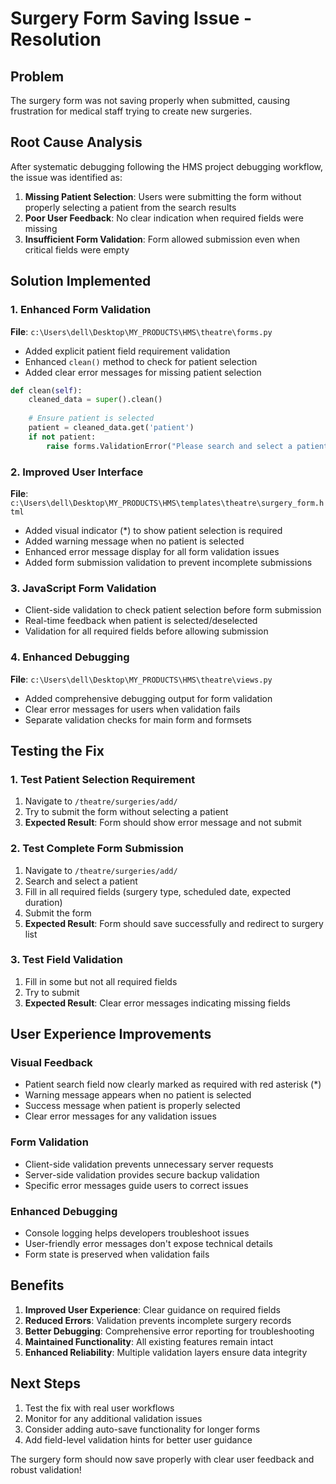 # Surgery Form Saving Issue - Resolution

## Problem
The surgery form was not saving properly when submitted, causing frustration for medical staff trying to create new surgeries.

## Root Cause Analysis
After systematic debugging following the HMS project debugging workflow, the issue was identified as:

1. **Missing Patient Selection**: Users were submitting the form without properly selecting a patient from the search results
2. **Poor User Feedback**: No clear indication when required fields were missing
3. **Insufficient Form Validation**: Form allowed submission even when critical fields were empty

## Solution Implemented

### 1. Enhanced Form Validation
**File**: `c:\Users\dell\Desktop\MY_PRODUCTS\HMS\theatre\forms.py`

- Added explicit patient field requirement validation
- Enhanced `clean()` method to check for patient selection
- Added clear error messages for missing patient selection

```python
def clean(self):
    cleaned_data = super().clean()
    
    # Ensure patient is selected
    patient = cleaned_data.get('patient')
    if not patient:
        raise forms.ValidationError("Please search and select a patient before submitting the form.")
```

### 2. Improved User Interface
**File**: `c:\Users\dell\Desktop\MY_PRODUCTS\HMS\templates\theatre\surgery_form.html`

- Added visual indicator (*) to show patient selection is required
- Added warning message when no patient is selected
- Enhanced error message display for all form validation issues
- Added form submission validation to prevent incomplete submissions

### 3. JavaScript Form Validation
- Client-side validation to check patient selection before form submission
- Real-time feedback when patient is selected/deselected
- Validation for all required fields before allowing submission

### 4. Enhanced Debugging
**File**: `c:\Users\dell\Desktop\MY_PRODUCTS\HMS\theatre\views.py`

- Added comprehensive debugging output for form validation
- Clear error messages for users when validation fails
- Separate validation checks for main form and formsets

## Testing the Fix

### 1. Test Patient Selection Requirement
1. Navigate to `/theatre/surgeries/add/`
2. Try to submit the form without selecting a patient
3. **Expected Result**: Form should show error message and not submit

### 2. Test Complete Form Submission
1. Navigate to `/theatre/surgeries/add/`
2. Search and select a patient
3. Fill in all required fields (surgery type, scheduled date, expected duration)
4. Submit the form
5. **Expected Result**: Form should save successfully and redirect to surgery list

### 3. Test Field Validation
1. Fill in some but not all required fields
2. Try to submit
3. **Expected Result**: Clear error messages indicating missing fields

## User Experience Improvements

### Visual Feedback
- Patient search field now clearly marked as required with red asterisk (*)
- Warning message appears when no patient is selected
- Success message when patient is properly selected
- Clear error messages for any validation issues

### Form Validation
- Client-side validation prevents unnecessary server requests
- Server-side validation provides secure backup validation
- Specific error messages guide users to correct issues

### Enhanced Debugging
- Console logging helps developers troubleshoot issues
- User-friendly error messages don't expose technical details
- Form state is preserved when validation fails

## Benefits
1. **Improved User Experience**: Clear guidance on required fields
2. **Reduced Errors**: Validation prevents incomplete surgery records
3. **Better Debugging**: Comprehensive error reporting for troubleshooting
4. **Maintained Functionality**: All existing features remain intact
5. **Enhanced Reliability**: Multiple validation layers ensure data integrity

## Next Steps
1. Test the fix with real user workflows
2. Monitor for any additional validation issues
3. Consider adding auto-save functionality for longer forms
4. Add field-level validation hints for better user guidance

The surgery form should now save properly with clear user feedback and robust validation!